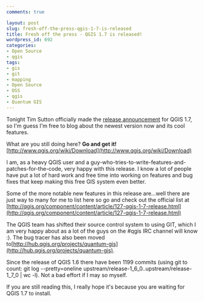 ```yaml
---
comments: true

layout: post
slug: fresh-off-the-press-qgis-1-7-is-released
title: Fresh off the press - QGIS 1.7 is released!
wordpress_id: 692
categories:
- Open Source
- qgis
tags:
- gis
- git
- mapping
- Open Source
- OSS
- qgis
- Quantum GIS
---
```


Tonight Tim Sutton officially made the [release announcement](http://lists.osgeo.org/pipermail/qgis-user/2011-June/012501.html) for QGIS 1.7, so I'm guess I'm free to blog about the newest version now and its cool features.









What are you still doing here? **Go and get it!** [http://www.qgis.org/wiki/Download](http://www.qgis.org/wiki/Download)

I am, as a heavy QGIS user and a guy-who-tries-to-write-features-and-patches-for-the-code, very happy with this release. I know a lot of people have put a lot of hard work and free time into working on features and bug fixes that keep making this free GIS system even better.

Some of the more notable new features in this release are...well there are just way to many for me to list here so go and check out the official list at [http://qgis.org/component/content/article/127-qgis-1-7-release.html](http://qgis.org/component/content/article/127-qgis-1-7-release.html)

The QGIS team has shifted their source control system to using GIT, which I am very happy about as a lot of the guys on the #qgis IRC channel will know :). The bug tracer has also been moved to[http://hub.qgis.org/projects/quantum-gis](http://hub.qgis.org/projects/quantum-gis).

Since the release of QGIS 1.6 there have been 1199 commits (using git to count: git log --pretty=oneline upstream/release-1_6_0..upstream/release-1_7_0 | wc -l). Not a bad effort if I may so myself.



If you are still reading this, I really hope it's because you are waiting for QGIS 1.7 to install.
